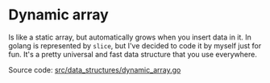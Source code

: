 # Dynamic array

Is like a static array, but automatically grows when you insert data in it.
In golang is represented by `slice`, but I've decided to code it by myself just for fun.
It's a pretty universal and fast data structure that you use everywhere.

Source code: [src/data_structures/dynamic_array.go](../../src/data_structures/dynamic_array.go)
